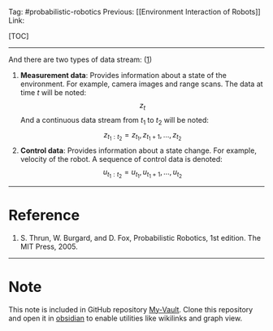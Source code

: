 Tag: #probabilistic-robotics 
Previous: [[Environment Interaction of Robots]]
Link: 

[TOC]

---

And there are two types of data stream: (<u>1</u>)

1. **Measurement data**: Provides information about a state of the environment. For example, camera images and range scans. The data at time $t$ will be noted: $$z_t$$And a continuous data stream from $t_1$ to $t_2$ will be noted: $$z_{t_1:t_2} = z_{t_1}, z_{t_1 + 1}, \dots, z_{t_2}$$
2. **Control data**: Provides information about a state change. For example, velocity of the robot. A sequence of control data is denoted: $$u_{t_1:t_2} = u_{t_1}, u_{t_1 + 1}, \dots , u_{t_2}$$

---

# Reference

1. S. Thrun, W. Burgard, and D. Fox, Probabilistic Robotics, 1st edition. The MIT Press, 2005.

---

# Note

This note is included in GitHub repository [My-Vault](https://github.com/LittleD3092/My-Vault.git). Clone this repository and open it in [obsidian](https://obsidian.md/) to enable utilities like wikilinks and graph view.